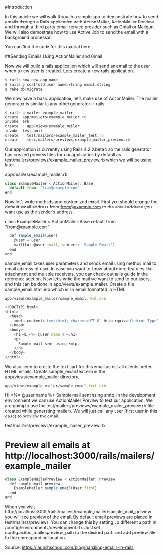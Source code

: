 #Introduction

In this article we will walk through a simple app to demonstrate how to send emails through a Rails application with ActionMailer, ActionMailer Preview, and through a third party email service provider such as Gmail or Mailgun. We will also demostrate how to use Active Job to send the email with a background processor.

You can find the code for this tutorial here

##Sending Emails Using ActionMailer and Gmail

Now we will build a rails application which will send an email to the user when a new user is created. Let’s create a new rails application.

```javascript
$ rails new new_app_name
$ rails g scaffold user name:string email:string
$ rake db:migrate
```

We now have a basic application, let’s make use of ActionMailer. The mailer generator is similar to any other generator in rails.

```javascript
$ rails g mailer example_mailer
create  app/mailers/example_mailer.rb
invoke  erb
create    app/views/example_mailer
invoke  test_unit
create    test/mailers/example_mailer_test.rb
create    test/mailers/previews/example_mailer_preview.rb
```

Our application is currently using Rails 4.2.0.beta4 so the rails generator has created preview files for our application by default as test/mailers/previews/example_mailer_preview.rb which we will be using later.

app/mailers/example_mailer.rb

```javascript
class ExampleMailer < ActionMailer::Base
  default from: "from@example.com"
end
```

Now let’s write methods and customized email. First you should change the default email address from from@example.com to the email address you want use as the sender’s address.

class ExampleMailer < ActionMailer::Base
  default from: "from@example.com"

```javascript
  def sample_email(user)
    @user = user
    mail(to: @user.email, subject: 'Sample Email')
  end
end
```

sample_email takes user parameters and sends email using method mail to email address of user. In case you want to know about more features like attachment and multiple receivers, you can check out rails guide in the reference section. Now let’s write the mail we want to send to our users, and this can be done in app/views/example_mailer. Create a file sample_email.html.erb which is an email formatted in HTML.

```javascript
app/views/example_mailer/sample_email.html.erb
```
```javascript
<!DOCTYPE html>
<html>
  <head>
    <meta content='text/html; charset=UTF-8' http-equiv='Content-Type' />
  </head>
  <body>
    <h1>Hi <%= @user.name %></h1>
    <p>
      Sample mail sent using smtp.
    </p>
  </body>
</html>
```

We also need to create the text part for this email as not all clients prefer HTML emails. Create sample_email.text.erb in the app/views/example_mailer directory.

```javascript
app/views/example_mailer/sample_email.text.erb
```

Hi <%= @user.name %>
Sample mail sent using smtp.
In the development environment we can use ActionMailer Preview to test our application. We are going to use the test/mailers/previews/example_mailer_preview.rb file created while generating mailers. We will just call any user (first user in this case) to preview the email.

test/mailers/previews/example_mailer_preview.rb


# Preview all emails at http://localhost:3000/rails/mailers/example_mailer

```javascript
class ExampleMailerPreview < ActionMailer::Preview
  def sample_mail_preview
    ExampleMailer.sample_email(User.first)
  end
end
```

When you visit http://localhost:3000/rails/mailers/example_mailer/sample_mail_preview you will see preview of the email. By default email previews are placed in test/mailers/previews. You can change this by setting up different a path in /config/environments/development.rb. Just set config.action_mailer.preview_path to the desired path and add preview file to the corresponding location.


Source:
https://launchschool.com/blog/handling-emails-in-rails

